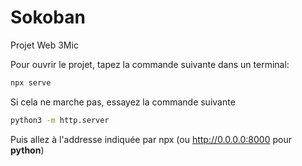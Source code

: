 # Sokoban

Projet Web 3Mic 

Pour ouvrir le projet, tapez la commande suivante dans un terminal:

``` sh
npx serve
```

Si cela ne marche pas, essayez la commande suivante

``` sh
python3 -m http.server
```

Puis allez à l'addresse indiquée par npx (ou http://0.0.0.0:8000 pour __python__)

